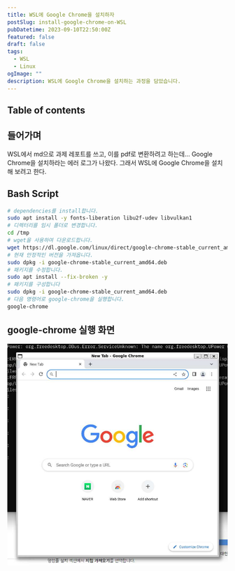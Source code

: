 ```yaml
---
title: WSL에 Google Chrome을 설치하자
postSlug: install-google-chrome-on-WSL
pubDatetime: 2023-09-10T22:50:00Z
featured: false
draft: false
tags:
  - WSL
  - Linux
ogImage: ""
description: WSL에 Google Chrome을 설치하는 과정을 담았습니다.
---
```


## Table of contents

## 들어가며

WSL에서 md으로 과제 레포트를 쓰고, 이를 pdf로 변환하려고 하는데... Google Chrome을 설치하라는 에러 로그가 나왔다. 그래서 WSL에 Google Chrome을 설치해 보려고 한다.

## Bash Script

```bash
# dependencies를 install합니다.
sudo apt install -y fonts-liberation libu2f-udev libvulkan1
# 디렉터리를 임시 폴더로 변경합니다.
cd /tmp
# wget을 사용하여 다운로드합니다.
wget https://dl.google.com/linux/direct/google-chrome-stable_current_amd64.deb
# 현재 안정적인 버전을 가져옵니다.
sudo dpkg -i google-chrome-stable_current_amd64.deb
# 패키지를 수정합니다.
sudo apt install --fix-broken -y
# 패키지를 구성합니다
sudo dpkg -i google-chrome-stable_current_amd64.deb
# 다음 명령어로 google-chrome을 실행합니다.
google-chrome
```

## google-chrome 실행 화면

![](/src/assets/image/install-google-chrome-on-WSL.jpeg)
